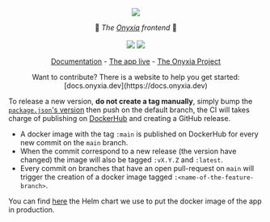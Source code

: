 <p align="center">
    <img src="https://user-images.githubusercontent.com/6702424/139264787-37efc793-1d55-4fa4-a4a9-782af8357cff.png">
</p>
<p align="center">
    🥼  <i>The <a href="https://datalab.sspcloud.fr">Onyxia</a> frontend</i> 🥼
    <br>
    <br>
    <img src="https://github.com/InseeFrLab/onyxia-web/workflows/ci/badge.svg?branch=main">
    <img src="https://img.shields.io/npm/l/onyxia-ui">
</p>

</p>
<p align="center">
  <a href="https://docs.onyxia.dev">Documentation</a>
    -
  <a href="https://datalab.sspcloud.fr">The app live</a>
    -
  <a href="https://github.com/InseeFrLab/onyxia">The Onyxia Project</a>
</p>

<p align="center">
    Want to contribute? There is a website to help you get started: [docs.onyxia.dev](https://docs.onyxia.dev)  
</p> 

To release a new version, **do not create a tag manually**, simply bump the [`package.json`'s version](https://github.com/InseeFrLab/onyxia-web/blob/4842ba8fd3c2ae9c03c52b7467d3c77f6e29e9d9/package.json#L4) then push on the default branch,
the CI will takes charge of publishing on [DockerHub](https://hub.docker.com/r/inseefrlab/onyxia-web)
and creating a GitHub release.

-   A docker image with the tag `:main` is published on DockerHub for every new commit on the `main` branch.
-   When the commit correspond to a new release (the version have changed) the image will also be tagged `:vX.Y.Z`
    and `:latest`.
-   Every commit on branches that have an open pull-request on `main` will trigger the creation of a docker image
    tagged `:<name-of-the-feature-branch>`.

You can find [here](https://github.com/InseeFrLab/paris-sspcloud/blob/main/apps/onyxia/values.yaml) the Helm chart
we use to put the docker image of the app in production.

